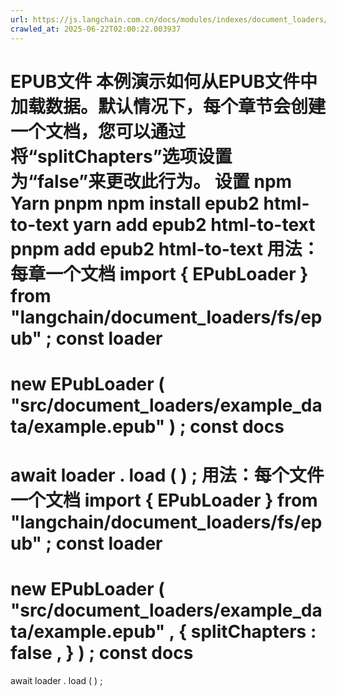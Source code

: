 ```yaml
---
url: https://js.langchain.com.cn/docs/modules/indexes/document_loaders/examples/file_loaders/epub
crawled_at: 2025-06-22T02:00:22.003937
---
```


EPUB文件
本例演示如何从EPUB文件中加载数据。默认情况下，每个章节会创建一个文档，您可以通过将“splitChapters”选项设置为“false”来更改此行为。
设置
npm
Yarn
pnpm
npm
install
epub2 html-to-text
yarn
add
epub2 html-to-text
pnpm
add
epub2 html-to-text
用法：每章一个文档
import
{
EPubLoader
}
from
"langchain/document_loaders/fs/epub"
;
const
loader
=
new
EPubLoader
(
"src/document_loaders/example_data/example.epub"
)
;
const
docs
=
await
loader
.
load
(
)
;
用法：每个文件一个文档
import
{
EPubLoader
}
from
"langchain/document_loaders/fs/epub"
;
const
loader
=
new
EPubLoader
(
"src/document_loaders/example_data/example.epub"
,
{
splitChapters
:
false
,
}
)
;
const
docs
=
await
loader
.
load
(
)
;